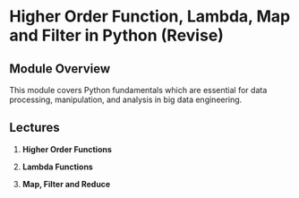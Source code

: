 # Higher Order Function, Lambda, Map and Filter in Python (Revise)

## Module Overview

This module covers Python fundamentals which are essential for data processing, manipulation, and analysis in big data engineering.

## Lectures

1. **Higher Order Functions**

2. **Lambda Functions**

3. **Map, Filter and Reduce**

